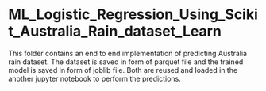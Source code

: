 # ML_Logistic_Regression_Using_Scikit_Australia_Rain_dataset_Learn

This folder contains an end to end implementation of predicting Australia rain dataset. 
The dataset is saved in form of parquet file and the trained model is saved in form of joblib file. Both are reused and loaded in the another jupyter notebook to perform the predictions.
